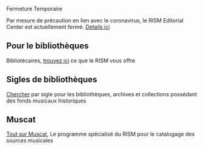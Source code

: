 <article class="notification is-warning is-light">
    <p class="has-text-weight-semibold">Fermeture Temporaire</p>
    <p>Par mesure de précaution en lien avec le coronavirus, le RISM Editorial Center est actuellement fermé. <a href="/self_representation/2020/03/18/rism-central-office-temporarily-closed.html">Details ici</a></p>
</article>

## Pour le bibliothèques

Bibliotécaires, [trouvez ici](/organization/rism-for-libraries.html) ce que le RISM vous offre

## Sigles de bibliothèques

[Chercher](/community/sigla.html) par sigle pour les bibliothèques, archives et collections possédant des fonds musicaux historiques

## Muscat

[Tout sur Muscat](/community/muscat.html), Le programme spécialisé du RISM pour le catalogage des sources musicales